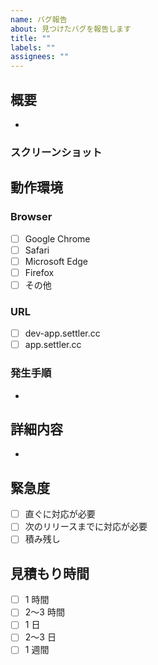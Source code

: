```yaml
---
name: バグ報告
about: 見つけたバグを報告します
title: ""
labels: ""
assignees: ""
---
```


## 概要

-

<!-- 概要を1行で記載してください。詳細は下部の詳細内容欄に記載ください。 -->

### スクリーンショット

## 動作環境

### Browser

- [ ] Google Chrome
- [ ] Safari
- [ ] Microsoft Edge
- [ ] Firefox
- [ ] その他

### URL

- [ ] dev-app.settler.cc
- [ ] app.settler.cc

### 発生手順

-

## 詳細内容

-

## 緊急度

- [ ] 直ぐに対応が必要
- [ ] 次のリリースまでに対応が必要
- [ ] 積み残し

## 見積もり時間

<!-- 対応完了までに必要な時間の目安を入力してください。 -->

- [ ] 1 時間
- [ ] 2〜3 時間
- [ ] 1 日
- [ ] 2〜3 日
- [ ] 1 週間

<!-- 見積もりが1週間を超える場合はマイルストンの作成を検討しましょう。 -->
